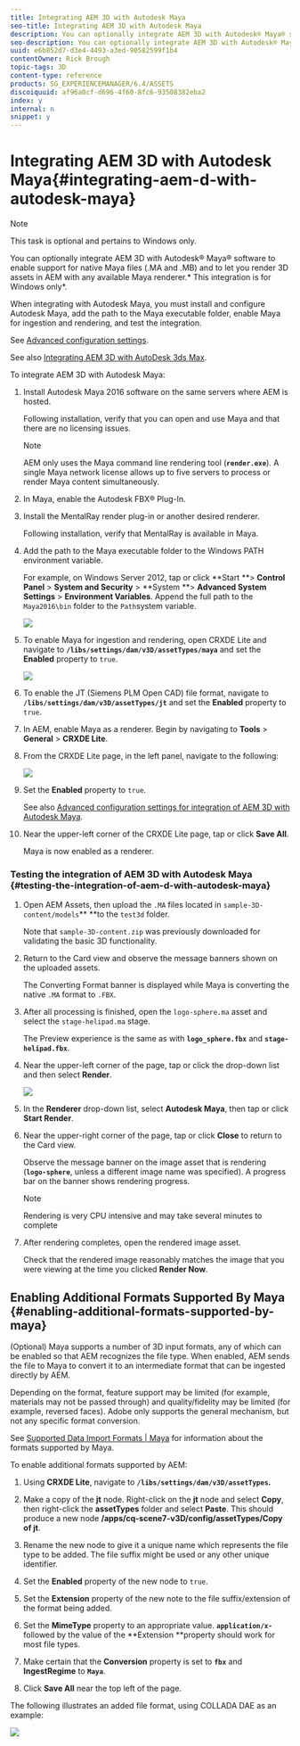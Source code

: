 ```yaml
---
title: Integrating AEM 3D with Autodesk Maya
seo-title: Integrating AEM 3D with Autodesk Maya
description: You can optionally integrate AEM 3D with Autodesk® Maya® software to enable support for native Maya files (.MA and .MB) and to let you render 3D assets in AEM with any available Maya renderer.
seo-description: You can optionally integrate AEM 3D with Autodesk® Maya® software to enable support for native Maya files (.MA and .MB) and to let you render 3D assets in AEM with any available Maya renderer.
uuid: e6b852d7-d3e4-4493-a3ed-90582599f1b4
contentOwner: Rick Brough
topic-tags: 3D
content-type: reference
products: SG_EXPERIENCEMANAGER/6.4/ASSETS
discoiquuid: af96a0cf-d696-4f60-8fc6-93508382eba2
index: y
internal: n
snippet: y
---
```


# Integrating AEM 3D with Autodesk Maya{#integrating-aem-d-with-autodesk-maya}

>[!NOTE]
>
>This task is optional and pertains to Windows only.

You can optionally integrate AEM 3D with Autodesk® Maya® software to enable support for native Maya files (.MA and .MB) and to let you render 3D assets in AEM with any available Maya renderer.* This integration is for Windows only*.

When integrating with Autodesk Maya, you must install and configure Autodesk Maya, add the path to the Maya executable folder, enable Maya for ingestion and rendering, and test the integration.

See [Advanced configuration settings](../../assets/using/advanced-config-3d.md).

See also [Integrating AEM 3D with AutoDesk 3ds Max](../../assets/using/integrating-aem-3d-with-autodesk-3ds-max.md).

To integrate AEM 3D with Autodesk Maya:

1. Install Autodesk Maya 2016 software on the same servers where AEM is hosted.

   Following installation, verify that you can open and use Maya and that there are no licensing issues.

   >[!NOTE]
   >
   >AEM only uses the Maya command line rendering tool (**`render.exe`**). A single Maya network license allows up to five servers to process or render Maya content simultaneously.

1. In Maya, enable the Autodesk FBX® Plug-In.
1. Install the MentalRay render plug-in or another desired renderer.

   Following installation, verify that MentalRay is available in Maya.

1. Add the path to the Maya executable folder to the Windows PATH environment variable.

   For example, on Windows Server 2012, tap or click **Start **> **Control Panel** > **System and Security** > **System **> **Advanced System Settings** > **Environment Variables**. Append the full path to the `Maya2016\bin` folder to the `Path`system variable.

   ![](assets/chlimage_1-54.png)

1. To enable Maya for ingestion and rendering, open CRXDE Lite and navigate to **`/libs/settings/dam/v3D/assetTypes/maya`** and set the **Enabled** property to `true`.

   ![](assets/image2018-6-22_12-42-7.png)

1. To enable the JT (Siemens PLM Open CAD) file format, navigate to **`/libs/settings/dam/v3D/assetTypes/jt`** and set the **Enabled** property to `true`.
1. In AEM, enable Maya as a renderer. Begin by navigating to **Tools** &gt; **General** &gt; **CRXDE Lite**.
1. From the CRXDE Lite page, in the left panel, navigate to the following:

   ![](assets/image2018-6-22_12-46-18.png)

1. Set the **Enabled** property to `true`.

   See also [Advanced configuration settings for integration of AEM 3D with Autodesk Maya](#advancedconfigurationsettingsforintegrationofaem3dwithautodeskmaya).

1. Near the upper-left corner of the CRXDE Lite page, tap or click **Save All**.

   Maya is now enabled as a renderer.

### Testing the integration of AEM 3D with Autodesk Maya {#testing-the-integration-of-aem-d-with-autodesk-maya}

1. Open AEM Assets, then upload the `.MA` files located in `sample-3D-content/models`** **to the `test3d` folder.

   Note that `sample-3D-content.zip` was previously downloaded for validating the basic 3D functionality.

1. Return to the Card view and observe the message banners shown on the uploaded assets.

   The Converting Format banner is displayed while Maya is converting the native `.MA` format to `.FBX`.

1. After all processing is finished, open the `logo-sphere.ma` asset and select the `stage-helipad.ma` stage.

   The Preview experience is the same as with **`logo_sphere.fbx`** and **`stage-helipad.fbx`**.

1. Near the upper-left corner of the page, tap or click the drop-down list and then select **Render**.

   ![](assets/chlimage_1-55.png)

1. In the **Renderer** drop-down list, select **Autodesk Maya**, then tap or click **Start Render**.
1. Near the upper-right corner of the page, tap or click **Close** to return to the Card view.

   Observe the message banner on the image asset that is rendering (**`logo-sphere`**, unless a different image name was specified). A progress bar on the banner shows rendering progress.

   >[!NOTE]
   >
   >Rendering is very CPU intensive and may take several minutes to complete

1. After rendering completes, open the rendered image asset.

   Check that the rendered image reasonably matches the image that you were viewing at the time you clicked **Render Now**.

## Enabling Additional Formats Supported By Maya {#enabling-additional-formats-supported-by-maya}

(Optional) Maya supports a number of 3D input formats, any of which can be enabled so that AEM recognizes the file type. When enabled, AEM sends the file to Maya to convert it to an intermediate format that can be ingested directly by AEM.

Depending on the format, feature support may be limited (for example, materials may not be passed through) and quality/fidelity may be limited (for example, reversed faces). Adobe only supports the general mechanism, but not any specific format conversion.

See [Supported Data Import Formats | Maya](https://knowledge.autodesk.com/support/maya/learn-explore/caas/CloudHelp/cloudhelp/2016/ENU/Maya/files/GUID-69BC066D-D4D8-4B12-900C-CF42E798A5D6-htm.html) for information about the formats supported by Maya.

To enable additional formats supported by AEM:

1. Using **CRXDE Lite**, navigate to **`/libs/settings/dam/v3D/assetTypes`.**
1. Make a copy of the **jt** node. Right-click on the **jt** node and select **Copy**, then right-click the **assetTypes** folder and select **Paste**. This should produce a new node **/apps/cq-scene7-v3D/config/assetTypes/Copy of jt**.
1. Rename the new node to give it a unique name which represents the file type to be added. The file suffix might be used or any other unique identifier.  

1. Set the **Enabled** property of the new node to `true`.  

1. Set the **Extension** property of the new note to the file suffix/extension of the format being added.
1. Set the **MimeType** property to an appropriate value. **`application/x-`** followed by the value of the **Extension **property should work for most file types.
1. Make certain that the **Conversion** property is set to **`fbx`** and **IngestRegime** to **`Maya`**.
1. Click **Save All** near the top left of the page.

The following illustrates an added file format, using COLLADA DAE as an example:

![](assets/image2018-6-22_12-50-39.png)

